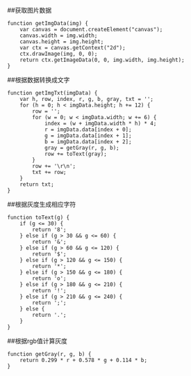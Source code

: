 ##获取图片数据
	
	function getImgData(img) {
		var canvas = document.createElement("canvas");
		canvas.width = img.width;
		canvas.height = img.height;
		var ctx = canvas.getContext("2d");
		ctx.drawImage(img, 0, 0);
		return ctx.getImageData(0, 0, img.width, img.height);
	}

##根据数据转换成文字

	function getImgTxt(imgData) {
		var h, row, index, r, g, b, gray, txt = '';
		for (h = 0; h < imgData.height; h += 12) {
			row = '';
			for (w = 0; w < imgData.width; w += 6) {
				index = (w + imgData.width * h) * 4;
				r = imgData.data[index + 0];
				g = imgData.data[index + 1];
				b = imgData.data[index + 2];
				gray = getGray(r, g, b);
				row += toText(gray);
			}
			row += '\r\n';
			txt += row;
		}
		return txt;
	}
	
##根据灰度生成相应字符

	function toText(g) {
		if (g <= 30) {
			return '8';
		} else if (g > 30 && g <= 60) {
			return '&';
		} else if (g > 60 && g <= 120) {
			return '$';
		} else if (g > 120 && g <= 150) {
			return '*';
		} else if (g > 150 && g <= 180) {
			return 'o';
		} else if (g > 180 && g <= 210) {
			return '!';
		} else if (g > 210 && g <= 240) {
			return ';';
		} else {
			return '.';
		}
	}


##根据rgb值计算灰度

	function getGray(r, g, b) {
		return 0.299 * r + 0.578 * g + 0.114 * b;
	}